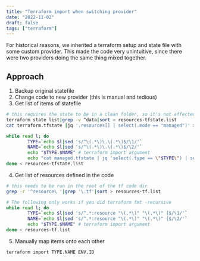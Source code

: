 ```yaml
---
title: "Terraform import when switching provider"
date: "2022-11-02"
draft: false
tags: ["terraform"]
---
```


For historical reasons,
we inherited a terraform setup and state file with some custom provider.
This made the code very unintuitive,
since there were two providers doing the same thing mixed together.

## Approach

1. Backup original statefile
2. Change code to new provider (this is manual and tedious)
3. Get list of items of statefile

```bash
# this requires the state to be in a clean folder, so it's not affected by the tf code
terraform state list|grep -v ^data|sort > resources-tfstate.list
cat terraform.tfstate |jq '.resources[] | select(.mode == "managed")' > managed.tfstate

while read l; do
        TYPE=`echo $l|sed 's/^\(.*\)\.\(.*\)$/\1/'`
        NAME=`echo $l|sed 's/^\(.*\)\.\(.*\)$/\2/'`
        echo "$TYPE.$NAME" # terraform import argument
        echo "cat managed.tfstate | jq 'select(.type == \"$TYPE\") | select(.name == \"$NAME\") | .instances[].attributes'"
done < resources-tfstate.list
```

4. Get list of resources defined in the code

```bash
# this needs to be run in the root of the tf code dir
grep -r '^resource\ '|grep '\.tf'|sort > resources-tf.list

# The following only works if you did terraform fmt -recursive
while read l; do
        TYPE=`echo $l|sed 's/^.*:resource "\(.*\)" "\(.*\)" {$/\1/'`
        NAME=`echo $l|sed 's/^.*:resource "\(.*\)" "\(.*\)" {$/\2/'`
        echo "$TYPE.$NAME" # terraform import argument
done < resources-tf.list
```

5. Manually map items onto each other

```bash
terraform import TYPE.NAME ENV.ID
```
